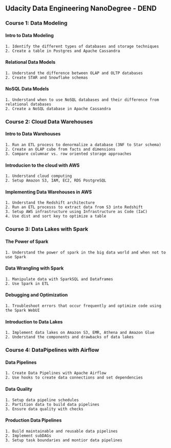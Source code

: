 ## Udacity Data Engineering NanoDegree - DEND
### Course 1: Data Modeling
#### Intro to Data Modeling
	1. Identify the different types of databases and storage techniques
	2. Create a table in Postgres and Apache Cassandra
#### Relational Data Models
	1. Understand the difference between OLAP and OLTP databases
	2. Create STAR and Snowflake schemas
#### NoSQL Data Models
	1. Understand when to use NoSQL databases and their difference from relational databases
	2. Create a NoSQL database in Apache Cassandra

### Course 2: Cloud Data Warehouses
#### Intro to Data Warehouses
	1. Run an ETL process to denormalize a database (3NF to Star schema)
	2. Create an OLAP cube from facts and dimensions
	3. Compare columnar vs. row oriented storage approaches
#### Introducion to the cloud with AWS
	1. Understand cloud computing
	2. Setup Amazon S3, IAM, EC2, RDS PostgreSQL 
#### Implementing Data Warehouses in AWS
	1. Understand the Redshift architecture
	2. Run an ETL processs to extract data from S3 into Redshift
	3. Setup AWS infrastructure using Infrastructure as Code (IaC)
	4. Use dist and sort key to optimize a table

### Course 3: Data Lakes with Spark
#### The Power of Spark
	1. Understand the power of spark in the big data world and when not to use Spark
#### Data Wrangling with Spark 
	1. Manipulate data with SparkSQL and Dataframes
	2. Use Spark in ETL 
#### Debugging and Optimization
	1. Troubleshoot errors that occur frequently and optimize code using the Spark WebUI
#### Introduction to Data Lakes
	1. Implement data lakes on Amazon S3, EMR, Athena and Amazon Glue
	2. Understand the components and drawbacks of data lakes

### Course 4: DataPipelines with Airflow
#### Data Pipelines
	1. Create Data Pipelines with Apache Airflow
	2. Use hooks to create data connections and set dependencies
#### Data Quality
	1. Setup data pipeline schedules
	2. Partition data to build data pipelines
	3. Ensure data quality with checks
#### Production Data Pipelines
	1. Build maintainable and reusable data pipelines
	2. Implement subDAGs
	3. Setup task boundaries and montior data pipelines